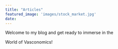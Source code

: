```yaml
---
title: "Articles"
featured_image: 'images/stock_market.jpg'
date: 
---
```

<p> Welcome to my blog and get ready to immerse in the <p>
<p> World of Vasconomics! <p>